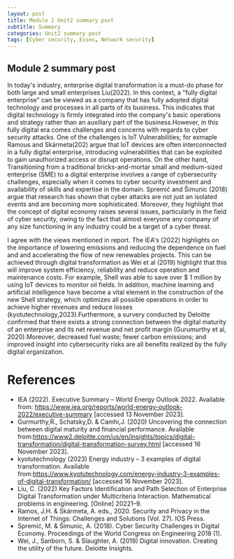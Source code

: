 ```yaml
---
layout: post
title: Module 2 Unit2 summary post
subtitle: Summary
categories: Unit2 summary post
tags: [Cyber security, Essex, Network security]
---
```


## Module 2 summary post


In today's industry, enterprise digital transformation is a must-do phase for both large and small enterprises Liu(2022). In this context, a "fully digital enterprise" can be viewed as a company that has fully adopted digital technology and processes in all parts of its business. This indicates that digital technology is firmly integrated into the company's basic operations and strategy rather than an auxiliary part of the business.However, in this fully digital era comes challenges and concerns with regards to cyber security attacks. One of the challenges is IoT Vulnerabilities; for exmaple Ramous and Skármeta(202) argue that IoT devices are often interconnected in a fully digital enterprise, introducing vulnerabilities that can be exploited to gain unauthorized access or disrupt operations. On the other hand, Transitioning from a traditional bricks-and-mortar small and medium-sized enterprise (SME) to a digital enterprise involves a range of cybersecurity challenges, especially when it comes to cyber security investment and availability of skills and expertise in the domain.
Spremić  and Šimunic (2018) argue that research has shown that cyber attacks are not just an isolated events and are becoming more sophisticated. Moreover, they highlight that  the concept of digital economy raises several issues, particularly in the field of cyber security, owing to the fact that almost everyone any company of any size functioning in any industry could be a target of a cyber threat.

I agree with the views mentioned in report. The IEA's (2022) highlights on the importance of lowering emissions and reducing the dependence on fuel and and accelerating the flow of new renewables projects. This can be achieved through digital transformation as Wei et al (2019) highlight that this will improve system efficiency, reliability and reduce operation and maintenance costs. For example, Shell was able to save over $ 1 million by using IoT devices to monitor oil fields. In addition, machine learning and artificial intelligence have become a vital element in the construction of the new Shell strategy, which optimizes all possible operations in order to achieve higher revenues and reduce losses (kyotutechnology,2023).Furthermore, a survery conducted by Deloitte confirmed that there exists a strong connection between the digital maturity of an enterprise and its net revenue and net profit margin (Gurumurthy et al, 2020).Moreover, decreased fuel waste; fewer carbon emissions; and improved insight into cybersecurity risks are all benefits realized by the fully digital organization.


# References


- IEA (2022). Executive Summary – World Energy Outlook 2022. Available from: https://www.iea.org/reports/world-energy-outlook-2022/executive-summary [accessed 13 November 2023].
- Gurmurthy,R., Schatsky,D. & Camhi,J. (2020) Uncovering the connection between digital maturity and financial performance. Available from:https://www2.deloitte.com/us/en/insights/topics/digital-transformation/digital-transformation-survey.html [accessed 16 November 2023].
- kyotutechnology (2023) Energy industry – 3 examples of digital transformation. Available from:https://www.kyotutechnology.com/energy-industry-3-examples-of-digital-transformation/ [accessed 16 November 2023].
- Liu, C. (2022) Key Factors Identification and Path Selection of Enterprise Digital Transformation under Multicriteria Interaction. Mathematical problems in engineering. [Online] 20221–9.
- Ramos, J.H. & Skármeta, A. eds., 2020. Security and Privacy in the Internet of Things: Challenges and Solutions (Vol. 27). IOS Press.
- Spremić, M. & Šimunic, A. (2018). Cyber Security Challenges in Digital Economy. Proceedings of the World Congress on Engineering 2018 (1).
- Wei, J., Sanborn, S. & Slaughter, A. (2019) Digital innovation. Creating the utility of the future. Deloitte Insights.
